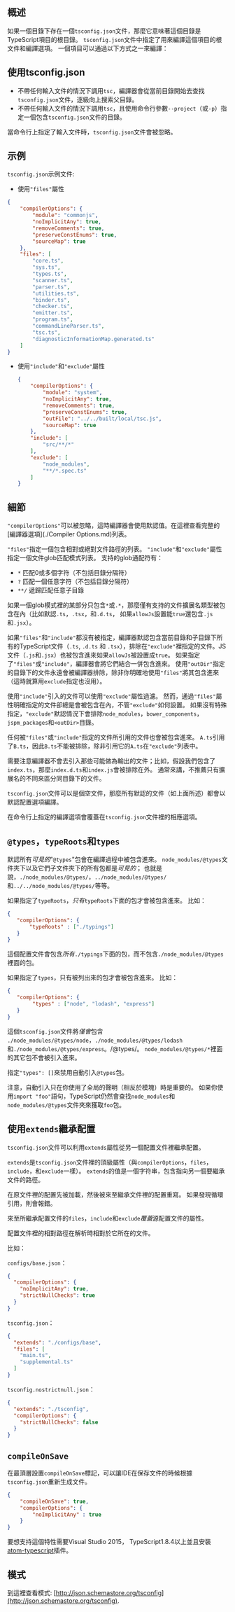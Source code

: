 ## 概述

如果一個目錄下存在一個`tsconfig.json`文件，那麼它意味著這個目錄是TypeScript項目的根目錄。
`tsconfig.json`文件中指定了用來編譯這個項目的根文件和編譯選項。
一個項目可以通過以下方式之一來編譯：

## 使用tsconfig.json

* 不帶任何輸入文件的情況下調用`tsc`，編譯器會從當前目錄開始去查找`tsconfig.json`文件，逐級向上搜索父目錄。
* 不帶任何輸入文件的情況下調用`tsc`，且使用命令行參數`--project`（或`-p`）指定一個包含`tsconfig.json`文件的目錄。

當命令行上指定了輸入文件時，`tsconfig.json`文件會被忽略。

## 示例

`tsconfig.json`示例文件:

* 使用`"files"`屬性

```json
{
    "compilerOptions": {
        "module": "commonjs",
        "noImplicitAny": true,
        "removeComments": true,
        "preserveConstEnums": true,
        "sourceMap": true
    },
    "files": [
        "core.ts",
        "sys.ts",
        "types.ts",
        "scanner.ts",
        "parser.ts",
        "utilities.ts",
        "binder.ts",
        "checker.ts",
        "emitter.ts",
        "program.ts",
        "commandLineParser.ts",
        "tsc.ts",
        "diagnosticInformationMap.generated.ts"
    ]
}
```

* 使用`"include"`和`"exclude"`屬性

  ```json
  {
      "compilerOptions": {
          "module": "system",
          "noImplicitAny": true,
          "removeComments": true,
          "preserveConstEnums": true,
          "outFile": "../../built/local/tsc.js",
          "sourceMap": true
      },
      "include": [
          "src/**/*"
      ],
      "exclude": [
          "node_modules",
          "**/*.spec.ts"
      ]
  }
  ```

## 細節

`"compilerOptions"`可以被忽略，這時編譯器會使用默認值。在這裡查看完整的[編譯器選項](./Compiler Options.md)列表。

`"files"`指定一個包含相對或絕對文件路徑的列表。
`"include"`和`"exclude"`屬性指定一個文件glob匹配模式列表。
支持的glob通配符有：

* `*` 匹配0或多個字符（不包括目錄分隔符）
* `?` 匹配一個任意字符（不包括目錄分隔符）
* `**/` 遞歸匹配任意子目錄

如果一個glob模式裡的某部分只包含`*`或`.*`，那麼僅有支持的文件擴展名類型被包含在內（比如默認`.ts`，`.tsx`，和`.d.ts`， 如果`allowJs`設置能`true`還包含`.js`和`.jsx`）。

如果`"files"`和`"include"`都沒有被指定，編譯器默認包含當前目錄和子目錄下所有的TypeScript文件（`.ts`, `.d.ts` 和 `.tsx`），排除在`"exclude"`裡指定的文件。JS文件（`.js`和`.jsx`）也被包含進來如果`allowJs`被設置成`true`。
如果指定了`"files"`或`"include"`，編譯器會將它們結合一併包含進來。
使用`"outDir"`指定的目錄下的文件永遠會被編譯器排除，除非你明確地使用`"files"`將其包含進來（這時就算用`exclude`指定也沒用）。

使用`"include"`引入的文件可以使用`"exclude"`屬性過濾。
然而，通過`"files"`屬性明確指定的文件卻總是會被包含在內，不管`"exclude"`如何設置。
如果沒有特殊指定，`"exclude"`默認情況下會排除`node_modules`，`bower_components`，`jspm_packages`和`<outDir>`目錄。

任何被`"files"`或`"include"`指定的文件所引用的文件也會被包含進來。
`A.ts`引用了`B.ts`，因此`B.ts`不能被排除，除非引用它的`A.ts`在`"exclude"`列表中。

需要注意編譯器不會去引入那些可能做為輸出的文件；比如，假設我們包含了`index.ts`，那麼`index.d.ts`和`index.js`會被排除在外。
通常來講，不推薦只有擴展名的不同來區分同目錄下的文件。

`tsconfig.json`文件可以是個空文件，那麼所有默認的文件（如上面所述）都會以默認配置選項編譯。

在命令行上指定的編譯選項會覆蓋在`tsconfig.json`文件裡的相應選項。

## `@types`，`typeRoots`和`types`

默認所有*可見的*"`@types`"包會在編譯過程中被包含進來。
`node_modules/@types`文件夾下以及它們子文件夾下的所有包都是*可見的*；
也就是說，`./node_modules/@types/`，`../node_modules/@types/`和`../../node_modules/@types/`等等。

如果指定了`typeRoots`，*只有*`typeRoots`下面的包才會被包含進來。
比如：

```json
{
   "compilerOptions": {
       "typeRoots" : ["./typings"]
   }
}
```

這個配置文件會包含*所有*`./typings`下面的包，而不包含`./node_modules/@types`裡面的包。

如果指定了`types`，只有被列出來的包才會被包含進來。
比如：

```json
{
   "compilerOptions": {
        "types" : ["node", "lodash", "express"]
   }
}
```

這個`tsconfig.json`文件將*僅會*包含  `./node_modules/@types/node`，`./node_modules/@types/lodash`和`./node_modules/@types/express`。/@types/。
`node_modules/@types/*`裡面的其它包不會被引入進來。

指定`"types": []`來禁用自動引入`@types`包。

注意，自動引入只在你使用了全局的聲明（相反於模塊）時是重要的。
如果你使用`import "foo"`語句，TypeScript仍然會查找`node_modules`和`node_modules/@types`文件夾來獲取`foo`包。

## 使用`extends`繼承配置

`tsconfig.json`文件可以利用`extends`屬性從另一個配置文件裡繼承配置。

`extends`是`tsconfig.json`文件裡的頂級屬性（與`compilerOptions`，`files`，`include`，和`exclude`一樣）。
`extends`的值是一個字符串，包含指向另一個要繼承文件的路徑。

在原文件裡的配置先被加載，然後被來至繼承文件裡的配置重寫。
如果發現循環引用，則會報錯。

來至所繼承配置文件的`files`，`include`和`exclude`*覆蓋*源配置文件的屬性。

配置文件裡的相對路徑在解析時相對於它所在的文件。

比如：

`configs/base.json`：

```json
{
  "compilerOptions": {
    "noImplicitAny": true,
    "strictNullChecks": true
  }
}
```

`tsconfig.json`：

```json
{
  "extends": "./configs/base",
  "files": [
    "main.ts",
    "supplemental.ts"
  ]
}
```

`tsconfig.nostrictnull.json`：

```json
{
  "extends": "./tsconfig",
  "compilerOptions": {
    "strictNullChecks": false
  }
}
```

## `compileOnSave`

在最頂層設置`compileOnSave`標記，可以讓IDE在保存文件的時候根據`tsconfig.json`重新生成文件。

```json
{
    "compileOnSave": true,
    "compilerOptions": {
        "noImplicitAny" : true
    }
}
```

要想支持這個特性需要Visual Studio 2015， TypeScript1.8.4以上並且安裝[atom-typescript](https://github.com/TypeStrong/atom-typescript#compile-on-save)插件。

## 模式

到這裡查看模式: [http://json.schemastore.org/tsconfig](http://json.schemastore.org/tsconfig).
